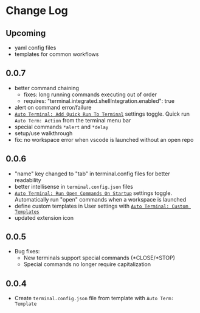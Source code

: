 # Change Log

## Upcoming

- yaml config files
- templates for common workflows

## 0.0.7

- better command chaining
  - fixes: long running commands executing out of order
  - requires: "terminal.integrated.shellIntegration.enabled": true
- alert on command error/failure
- [`Auto Terminal: Add Quick Run To Terminal`](README.md#quick-run-actions-from-terminal) settings toggle. Quick run `Auto Term: Action` from the terminal menu bar
- special commands `*alert` and `*delay`
- setup/use walkthrough
- fix: no workspace error when vscode is launched without an open repo

## 0.0.6

- "name" key changed to "tab" in terminal.config files for better readability
- better intellisense in `terminal.config.json` files
- [`Auto Terminal: Run Open Commands On Startup`](README.md#auto-run-commands-on-startup) settings toggle. Automatically run "open" commands when a workspace is launched
- define custom templates in User settings with [`Auto Terminal: Custom Templates`](README.md#add-re-usable-custom-templates)
- updated extension icon

## 0.0.5

- Bug fixes:
  - New terminals support special commands (*CLOSE/*STOP)
  - Special commands no longer require capitalization

## 0.0.4

- Create `terminal.config.json` file from template with `Auto Term: Template`
